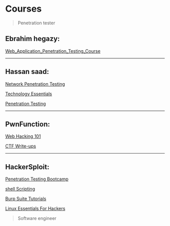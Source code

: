 # Courses

> Penetration tester
> 

## Ebrahim hegazy:

[Web_Application_Penetration_Testing_Course](https://www.youtube.com/playlist?list=PLv7cogHXoVhXvHPzIl1dWtBiYUAL8baHj) 

---


## Hassan saad:

[Network Penetration Testing](https://www.youtube.com/playlist?list=PLtr9ezc61PUbNjSOzxVn98CSy9WrJ_nUQ) 

[Technology Essentials](https://www.youtube.com/playlist?list=PLtr9ezc61PUbA2l3MiE4YbrgITJN84N-C) 

[Penetration Testing](https://www.youtube.com/playlist?list=PLtr9ezc61PUb3iQMlvnicIC3BIra2BZId) 

---


## PwnFunction:

[Web Hacking 101](https://www.youtube.com/playlist?list=PLI_rLWXMqpSl_TqX9bbisW-d7tDqcVvOJ) 

[CTF Write-ups](https://www.youtube.com/playlist?list=PLI_rLWXMqpSmv-HEQQ12T1uwbDJJrj8dZ)

---

## HackerSploit:

[Penetration Testing Bootcamp](https://www.youtube.com/playlist?list=PLBf0hzazHTGOepimcP15eS6Y-aR4m6ql3) 

[shell Scripting](https://www.youtube.com/playlist?list=PLBf0hzazHTGMJzHon4YXGscxUvsFpxrZT)

[Burp Suite Tutorials](https://www.youtube.com/playlist?list=PLBf0hzazHTGP2L7AoWTIhggUsDdNZhfBl)

[Linux Essentials For Hackers](https://www.youtube.com/playlist?list=PLBf0hzazHTGMh2fe2MFf3lCgk0rKmS2by)

> Software engineer
> 

